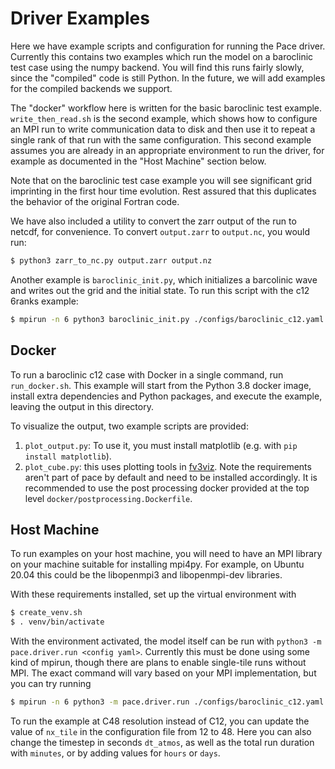 # Driver Examples

Here we have example scripts and configuration for running the Pace driver.
Currently this contains two examples which run the model on a baroclinic test case using the numpy backend.
You will find this runs fairly slowly, since the "compiled" code is still Python.
In the future, we will add examples for the compiled backends we support.

The "docker" workflow here is written for the basic baroclinic test example.
`write_then_read.sh` is the second example, which shows how to configure an MPI run to write communication data to disk and then use it to repeat a single rank of that run with the same configuration.
This second example assumes you are already in an appropriate environment to run the driver, for example as documented in the "Host Machine" section below.

Note that on the baroclinic test case example you will see significant grid imprinting in the first hour time evolution.
Rest assured that this duplicates the behavior of the original Fortran code.

We have also included a utility to convert the zarr output of the run to netcdf, for convenience. To convert `output.zarr` to `output.nc`, you would run:

```bash
$ python3 zarr_to_nc.py output.zarr output.nz
```

Another example is `baroclinic_init.py`, which initializes a barcolinic wave and writes out the grid and the initial state. To run this script with the c12 6ranks example:

```bash
$ mpirun -n 6 python3 baroclinic_init.py ./configs/baroclinic_c12.yaml
```
## Docker

To run a baroclinic c12 case with Docker in a single command, run `run_docker.sh`.
This example will start from the Python 3.8 docker image, install extra dependencies and Python packages, and execute the example, leaving the output in this directory.

To visualize the output, two example scripts are provided:
1. `plot_output.py`: To use it, you must install matplotlib (e.g. with `pip install matplotlib`).
2. `plot_cube.py`: this uses plotting tools in [fv3viz](https://github.com/ai2cm/fv3net/tree/master/external/fv3viz). Note the requirements aren't part of pace by default and need to be installed accordingly. It is recommended to use the post processing docker provided at the top level `docker/postprocessing.Dockerfile`.

## Host Machine

To run examples on your host machine, you will need to have an MPI library on your machine suitable for installing mpi4py.
For example, on Ubuntu 20.04 this could be the libopenmpi3 and libopenmpi-dev libraries.

With these requirements installed, set up the virtual environment with

```bash
$ create_venv.sh
$ . venv/bin/activate
```

With the environment activated, the model itself can be run with `python3 -m pace.driver.run <config yaml>`.
Currently this must be done using some kind of mpirun, though there are plans to enable single-tile runs without MPI.
The exact command will vary based on your MPI implementation, but you can try running

```bash
$ mpirun -n 6 python3 -m pace.driver.run ./configs/baroclinic_c12.yaml
```

To run the example at C48 resolution instead of C12, you can update the value of `nx_tile` in the configuration file from 12 to 48.
Here you can also change the timestep in seconds `dt_atmos`, as well as the total run duration with `minutes`, or by adding values for `hours` or `days`.
